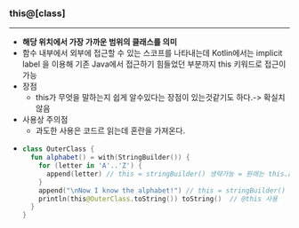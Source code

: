 ### this@[class]
---
* **해당 위치에서 가장 가까운 범위의 클래스를 의미**
* 함수 내부에서 외부에 접근할 수 있는 스코프를 나타내는데 Kotlin에서는 implicit label 을 이용해 기존 Java에서 접근하기 힘들었던 부분까지 this 키워드로 접근이 가능
* 장점
  * this가 무엇을 말하는지 쉽게 알수있다는 장점이 있는것같기도 하다.-> 확실치 않음
* 사용상 주의점
  * 과도한 사용은 코드르 읽는데 혼란을 가져온다.
* ```kotlin
  class OuterClass { 
    fun alphabet() = with(StringBuilder()) { 
      for (letter in 'A'..'Z') { 
        append(letter) // this = stringBuilder() 생략가능 = 원래는 this.append
      } 
      append("\nNow I know the alphabet!") // this = stringBuilder() 생략가능 = 원래는 this.append
      println(this@OuterClass.toString()) toString()  // @this 사용 
    }
  }
  
